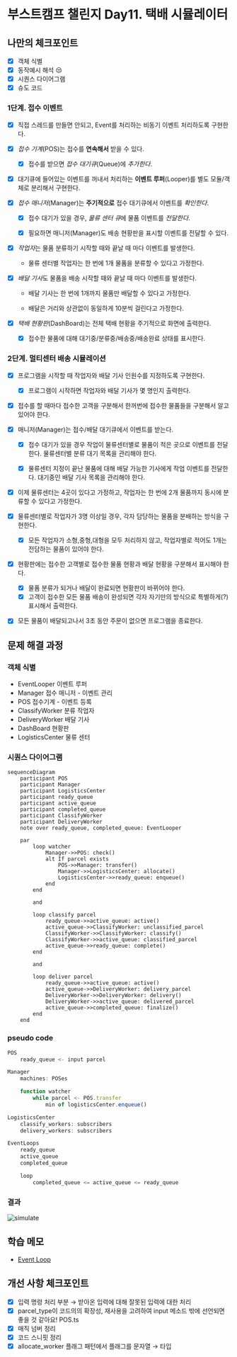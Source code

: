 # 부스트캠프 챌린지 Day11. 택배 시뮬레이터

## 나만의 체크포인트

-   [x] 객체 식별
-   [x] 동작예시 해석 😒
-   [x] 시퀀스 다이어그램
-   [x] 슈도 코드

### 1단계. 접수 이벤트

-   [x] 직접 스레드를 만들면 안되고, Event를 처리하는 비동기 이벤트 처리하도록 구현한다.

-   [x] _접수 기계_(POS)는 접수를 **연속해서** 받을 수 있다.

    -   [x] 접수를 받으면 _접수 대기큐_(Queue)에 _추가한다_.

-   [x] 대기큐에 들어있는 이벤트를 꺼내서 처리하는 **이벤트 루퍼**(Looper)를 별도 모듈/객체로 분리해서 구현한다.

-   [x] _접수 매니저_(Manager)는 **주기적으로** 접수 대기큐에서 이벤트를 _확인한다_.

    -   [x] 접수 대기가 있을 경우, *물류 센터 큐*에 물품 이벤트를 _전달한다_.

    -   [x] 필요하면 매니저(Manager)도 배송 현황판을 표시할 이벤트를 전달할 수 있다.

-   [x] *작업자*는 물품 분류하기 시작할 때와 끝날 때 마다 이벤트를 발생한다.

    -   물류 센터별 작업자는 한 번에 1개 물품을 분류할 수 있다고 가정한다.

-   [x] *배달 기사*도 물품을 배송 시작할 때와 끝날 때 마다 이벤트를 발생한다.

    -   배달 기사는 한 번에 1개까지 물품만 배달할 수 있다고 가정한다.

    -   배달은 거리와 상관없이 동일하게 10분씩 걸린다고 가정한다.

-   [x] _택배 현황판_(DashBoard)는 전체 택배 현황을 주기적으로 화면에 출력한다.

    -   [x] 접수한 물품에 대해 대기중/분류중/배송중/배송완료 상태를 표시한다.

### 2단계. 멀티센터 배송 시뮬레이션

-   [x] 프로그램을 시작할 때 작업자와 배달 기사 인원수를 지정하도록 구현한다.

    -   [x] 프로그램이 시작하면 작업자와 배달 기사가 몇 명인지 출력한다.

-   [x] 접수를 할 때마다 접수한 고객을 구분해서 한꺼번에 접수한 물품들을 구분해서 알고 있어야 한다.

-   [x] 매니저(Manager)는 접수/배달 대기큐에서 이벤트를 받는다.

    -   [x] 접수 대기가 있을 경우 작업이 물류센터별로 물품이 적은 곳으로 이벤트를 전달한다. 물류센터별 분류 대기 목록을 관리해야 한다.

    -   [x] 물류센터 지정이 끝난 물품에 대해 배달 가능한 기사에게 작업 이벤트를 전달한다. 대기중인 배달 기사 목록을 관리해야 한다.

-   [x] 이제 물류센터는 4곳이 있다고 가정하고, 작업자는 한 번에 2개 물품까지 동시에 분류할 수 있다고 가정한다.

-   [x] 물류센터별로 작업자가 3명 이상일 경우, 각자 담당하는 물품을 분배하는 방식을 구현한다.

    -   [x] 모든 작업자가 소형,중형,대형을 모두 처리하지 않고, 작업자별로 적어도 1개는 전담하는 물품이 있어야 한다.

-   [x] 현황판에는 접수한 고객별로 접수한 물품 현황과 배달 현황을 구분해서 표시해야 한다.

    -   [x] 물품 분류가 되거나 배달이 완료되면 현황판이 바뀌어야 한다.
    -   [x] 고객이 접수한 모든 물품 배송이 완성되면 각자 자기만의 방식으로 특별하게(?) 표시해서 출력한다.

-   [x] 모든 물품이 배달되고나서 3초 동안 주문이 없으면 프로그램을 종료한다.

## 문제 해결 과정

### 객체 식별

-   EventLooper 이벤트 루퍼
-   Manager 접수 매니저 - 이벤트 관리
-   POS 접수기계 - 이벤트 등록
-   ClassifyWorker 분류 작업자
-   DeliveryWorker 배달 기사
-   DashBoard 현황판
-   LogisticsCenter 물류 센터

### 시퀀스 다이어그램

```mermaid
sequenceDiagram
    participant POS
    participant Manager
    participant LogisticsCenter
    participant ready_queue
    participant active_queue
    participant completed_queue
    participant ClassifyWorker
    participant DeliveryWorker
    note over ready_queue, completed_queue: EventLooper

    par
        loop watcher
            Manager->>POS: check()
            alt If parcel exists
                POS->>Manager: transfer()
                Manager->>LogisticsCenter: allocate()
                LogisticsCenter->>ready_queue: enqueue()
            end
        end

        and

        loop classify parcel
            ready_queue->>active_queue: active()
            active_queue->>ClassifyWorker: unclassified_parcel
            ClassifyWorker->>ClassifyWorker: classify()
            ClassifyWorker->>active_queue: classified_parcel
            active_queue->>ready_queue: complete()
        end

        and

        loop deliver parcel
            ready_queue->>active_queue: active()
            active_queue->>DeliveryWorker: delivery_parcel
            DeliveryWorker->>DeliveryWorker: delivery()
            DeliveryWorker->>active_queue: delivered_parcel
            active_queue->>completed_queue: finalize()
        end
    end
```

### pseudo code

```js
POS
    ready_queue <- input parcel

Manager
    machines: POSes

    function watcher
        while parcel <- POS.transfer
            min of logisticsCenter.enqueue()

LogisticsCenter
    classify_workers: subscribers
    delivery_workers: subscribers

EventLoops
    ready_queue
    active_queue
    completed_queue

    loop
        completed_queue <= active_queue <= ready_queue

```

### 결과

![simulate](https://gist.github.com/user-attachments/assets/49be3ffe-05ec-48be-8876-a721a2ea3ffa)

## 학습 메모

-   [Event Loop](https://developer.mozilla.org/ko/docs/Web/JavaScript/Event_loop)

## 개선 사항 체크포인트

-   [x] 입력 명령 처리 부분 &rarr; 받아온 입력에 대해 잘못된 입력에 대한 처리
-   [x] parcel_type이 코드의의 확장성, 재사용을 고려하여 input 메소드 밖에 선언되면 좋을 것 같아요! POS.ts
-   [x] 매직 넘버 정리
-   [x] 코드 스니핏 정리
-   [x] allocate_worker 플래그 패턴에서 플래그를 문자열 &rarr; 타입
